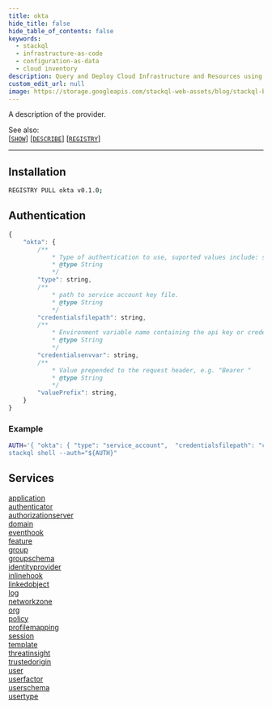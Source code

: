 ```yaml
---
title: okta
hide_title: false
hide_table_of_contents: false
keywords:
  - stackql
  - infrastructure-as-code
  - configuration-as-data
  - cloud inventory
description: Query and Deploy Cloud Infrastructure and Resources using SQL
custom_edit_url: null
image: https://storage.googleapis.com/stackql-web-assets/blog/stackql-blog-post-featured-image.png
---
```

A description of the provider.  
    

See also:   
[[` SHOW `]](https://stackql.io/docs/language-spec/show) [[` DESCRIBE `]](https://stackql.io/docs/language-spec/describe)  [[` REGISTRY `]](https://stackql.io/docs/language-spec/registry)
* * * 

## Installation
```bash
REGISTRY PULL okta v0.1.0;
```

## Authentication
```javascript
{
    "okta": {
        /**
            * Type of authentication to use, suported values include: service_account, api_key, basic
            * @type String
            */
        "type": string, 
        /**
            * path to service account key file.
            * @type String
            */
        "credentialsfilepath": string, 
        /**
            * Environment variable name containing the api key or credentials.
            * @type String
            */
        "credentialsenvvar": string, 
        /**
            * Value prepended to the request header, e.g. "Bearer "
            * @type String
            */
        "valuePrefix": string, 
    }
}
```
### Example
```bash
AUTH='{ "okta": { "type": "service_account",  "credentialsfilepath": "creds/sa-key.json" }}
stackql shell --auth="${AUTH}"
```
## Services
<div class="row">
<div class="providerDocColumn">
<a href="/docs/providers/okta/application/index.md">application</a><br />
<a href="/docs/providers/okta/authenticator/index.md">authenticator</a><br />
<a href="/docs/providers/okta/authorizationserver/index.md">authorizationserver</a><br />
<a href="/docs/providers/okta/domain/index.md">domain</a><br />
<a href="/docs/providers/okta/eventhook/index.md">eventhook</a><br />
<a href="/docs/providers/okta/feature/index.md">feature</a><br />
<a href="/docs/providers/okta/group/index.md">group</a><br />
<a href="/docs/providers/okta/groupschema/index.md">groupschema</a><br />
<a href="/docs/providers/okta/identityprovider/index.md">identityprovider</a><br />
<a href="/docs/providers/okta/inlinehook/index.md">inlinehook</a><br />
<a href="/docs/providers/okta/linkedobject/index.md">linkedobject</a><br />
<a href="/docs/providers/okta/log/index.md">log</a><br />
</div>
<div class="providerDocColumn">
<a href="/docs/providers/okta/networkzone/index.md">networkzone</a><br />
<a href="/docs/providers/okta/org/index.md">org</a><br />
<a href="/docs/providers/okta/policy/index.md">policy</a><br />
<a href="/docs/providers/okta/profilemapping/index.md">profilemapping</a><br />
<a href="/docs/providers/okta/session/index.md">session</a><br />
<a href="/docs/providers/okta/template/index.md">template</a><br />
<a href="/docs/providers/okta/threatinsight/index.md">threatinsight</a><br />
<a href="/docs/providers/okta/trustedorigin/index.md">trustedorigin</a><br />
<a href="/docs/providers/okta/user/index.md">user</a><br />
<a href="/docs/providers/okta/userfactor/index.md">userfactor</a><br />
<a href="/docs/providers/okta/userschema/index.md">userschema</a><br />
<a href="/docs/providers/okta/usertype/index.md">usertype</a><br />
</div>
</div>
